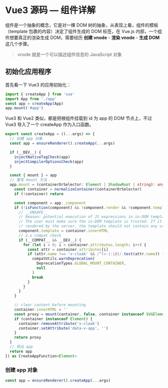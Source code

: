 # Vue3 源码 — 组件详解

组件是一个抽象的概念，它是对一棵 DOM 树的抽象，从表现上看，组件的模板（template 包裹的内容）决定了组件生成的 DOM 标签，在 Vue.js 内部，一个组件想要真正的渲染生成 DOM，需要经历 **创建 vnode** - **渲染 vnode** - **生成 DOM** 这几个步骤。

> vnode 就是一个可以描述组件信息的 JavaScript 对象

## 初始化应用程序

首先看一下 Vue3 的应用初始化：

```js
import { createApp } from 'vue'
import App from './app'
const app = createApp(App)
app.mount('#app')
```

Vue3 和 Vue2 类似，都是把根组件挂载到 id 为 app 的 DOM 节点上，不过 Vue3 导入了一个 createApp 作为入口函数。

```ts
export const createApp = ((...args) => {
  // 创建 app 对象
  const app = ensureRenderer().createApp(...args)

  if (__DEV__) {
    injectNativeTagCheck(app)
    injectCompilerOptionsCheck(app)
  }

  const { mount } = app
  // 重写 mount 方法
  app.mount = (containerOrSelector: Element | ShadowRoot | string): any => {
    const container = normalizeContainer(containerOrSelector)
    if (!container) return

    const component = app._component
    if (!isFunction(component) && !component.render && !component.template) {
      // __UNSAFE__
      // Reason: potential execution of JS expressions in in-DOM template.
      // The user must make sure the in-DOM template is trusted. If it's
      // rendered by the server, the template should not contain any user data.
      component.template = container.innerHTML
      // 2.x compat check
      if (__COMPAT__ && __DEV__) {
        for (let i = 0; i < container.attributes.length; i++) {
          const attr = container.attributes[i]
          if (attr.name !== 'v-cloak' && /^(v-|:|@)/.test(attr.name)) {
            compatUtils.warnDeprecation(
              DeprecationTypes.GLOBAL_MOUNT_CONTAINER,
              null
            )
            break
          }
        }
      }
    }

    // clear content before mounting
    container.innerHTML = ''
    const proxy = mount(container, false, container instanceof SVGElement)
    if (container instanceof Element) {
      container.removeAttribute('v-cloak')
      container.setAttribute('data-v-app', '')
    }
    return proxy
  }
  // 导出 app
  return app
}) as CreateAppFunction<Element>
```

### 创建 app 对象

```ts
const app = ensureRenderer().createApp(...args)
```
